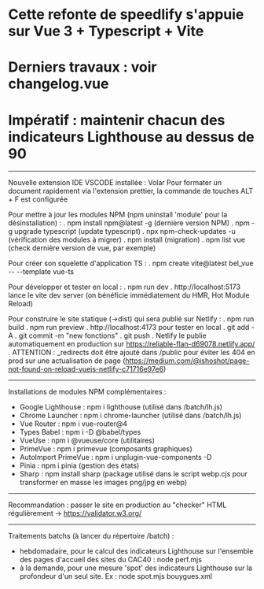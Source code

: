 # Cette refonte de speedlify s'appuie sur Vue 3 + Typescript + Vite
# Derniers travaux : voir changelog.vue
# Impératif : maintenir chacun des indicateurs Lighthouse au dessus de 90

---

Nouvelle extension IDE VSCODE installée : Volar
Pour formater un document rapidement via l'extension prettier, la commande de touches ALT + F est configurée

Pour mettre à jour les modules NPM (npm uninstall 'module' pour la désinstallation) :
. npm install npm@latest -g (dernière version NPM)
. npm -g upgrade typescript (update typescript)
. npx npm-check-updates -u (vérification des modules à migrer)
. npm install (migration)
. npm list vue (check dernière version de vue, par exemple)

Pour créer son squelette d'application TS :
. npm create vite@latest bel_vue -- --template vue-ts

Pour développer et tester en local :
. npm run dev
. http://localhost:5173 lance le vite dev server (on bénéficie immédiatement du HMR, Hot Module Reload)

Pour construire le site statique (->dist) qui sera publié sur Netlify :
. npm run build
. npm run preview
. http://localhost:4173 pour tester en local
. git add -A
. git commit -m "new fonctions"
. git push
. Netlify le publie automatiquement en production sur https://reliable-flan-d69078.netlify.app/
. ATTENTION : _redirects doit être ajouté dans /public pour éviter les 404 en prod sur une actualisation de page
  (https://medium.com/@ishoshot/page-not-found-on-reload-vuejs-netlify-c71716e97e6)

---

Installations de modules NPM complémentaires :
- Google Lighthouse : npm i lighthouse (utilisé dans /batch/lh.js)
- Chrome Launcher : npm i chrome-launcher (utilisé dans /batch/lh.js)
- Vue Router : npm i vue-router@4
- Types Babel : npm i -D @babel/types
- VueUse : npm i @vueuse/core (utilitaires)
- PrimeVue : npm i primevue (composants graphiques)
- AutoImport PrimeVue : npm i unplugin-vue-components -D
- Pinia : npm i pinia (gestion des états)
- Sharp : npm install sharp (package utilisé dans le script webp.cjs pour transformer en masse les images png/jpg en webp)
---

Recommandation : passer le site en production au "checker" HTML régulièrement -> https://validator.w3.org/

---

Traitements batchs (à lancer du répertoire /batch) :
- hebdomadaire, pour le calcul des indicateurs Lighthouse sur l'ensemble des pages d'accueil des sites du CAC40 : node perf.mjs
- à la demande, pour une mesure 'spot' des indicateurs Lighthouse sur la profondeur d'un seul site. Ex : node spot.mjs bouygues.xml
